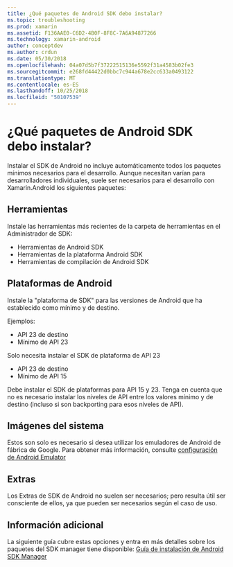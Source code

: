 ```yaml
---
title: ¿Qué paquetes de Android SDK debo instalar?
ms.topic: troubleshooting
ms.prod: xamarin
ms.assetid: F136AAE0-C6D2-4B0F-8F8C-7A6A94877266
ms.technology: xamarin-android
author: conceptdev
ms.author: crdun
ms.date: 05/30/2018
ms.openlocfilehash: 04a07d5b7f37222515136e5592f31a4583b02fe3
ms.sourcegitcommit: e268fd44422d0bbc7c944a678e2cc633a0493122
ms.translationtype: MT
ms.contentlocale: es-ES
ms.lasthandoff: 10/25/2018
ms.locfileid: "50107539"
---
```

# <a name="which-android-sdk-packages-should-i-install"></a>¿Qué paquetes de Android SDK debo instalar?

Instalar el SDK de Android no incluye automáticamente todos los paquetes mínimos necesarios para el desarrollo. Aunque necesitan varían para desarrolladores individuales, suele ser necesarios para el desarrollo con Xamarin.Android los siguientes paquetes:

## <a name="tools"></a>Herramientas

Instale las herramientas más recientes de la carpeta de herramientas en el Administrador de SDK:

- Herramientas de Android SDK
- Herramientas de la plataforma Android SDK
- Herramientas de compilación de Android SDK

## <a name="android-platforms"></a>Plataformas de Android

Instale la "plataforma de SDK" para las versiones de Android que ha establecido como mínimo y de destino. 

Ejemplos:

- API 23 de destino
- Mínimo de API 23

Solo necesita instalar el SDK de plataforma de API 23

- API 23 de destino
- Mínimo de API 15

Debe instalar el SDK de plataformas para API 15 y 23. Tenga en cuenta que no es necesario instalar los niveles de API entre los valores mínimo y de destino (incluso si son backporting para esos niveles de API).

## <a name="system-images"></a>Imágenes del sistema

Estos son solo es necesario si desea utilizar los emuladores de Android de fábrica de Google. Para obtener más información, consulte [configuración de Android Emulator](~/android/get-started/installation/android-emulator/index.md)

## <a name="extras"></a>Extras
Los Extras de SDK de Android no suelen ser necesarios; pero resulta útil ser consciente de ellos, ya que pueden ser necesarios según el caso de uso.

## <a name="further-reading"></a>Información adicional
La siguiente guía cubre estas opciones y entra en más detalles sobre los paquetes del SDK manager tiene disponible: [Guía de instalación de Android SDK Manager](http://www.themethodology.net/2015/02/android-sdk-manager-setup-for.html?m=1)

